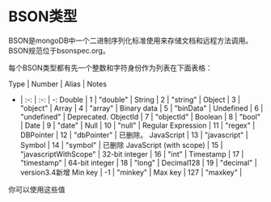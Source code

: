 # BSON类型

BSON是mongoDB中一个二进制序列化标准使用来存储文档和远程方法调用。BSON规范位于bsonspec.org。

每个BSON类型都有先一个整数和字符身份作为列表在下面表格：

Type | Number | Alias | Notes 
- | :-: | :-: | -: 
Double | 1 | "double" |
String | 2 | "string" | 
Object | 3 | "object" |
Array | 4 | "array" |
Binary data | 5 | "binData" | 
Undefined | 6 | "undefined" | Deprecated.
ObjectId | 7 | "objectId" |
Boolean | 8 | "bool" |
Date | 9 | "date" |
Null | 10 | "null" | 
Regular Expression | 11 | "regex" | 
DBPointer | 12 | "dbPointer" | 已删除。
JavaScript | 13 | "javascript" |
Symbol | 14 | "symbol" | 已删除
JavaScript (with scope) | 15 | "javascriptWithScope" |
32-bit integer | 16 | "int" |
Timestamp | 17 | "timestamp" |
64-bit integer | 18 | "long" |
Decimal128 | 19 | "decimal" | version3.4新增
Min key | -1 | "minkey" |
Max key | 127 | "maxkey" |

你可以使用这些值